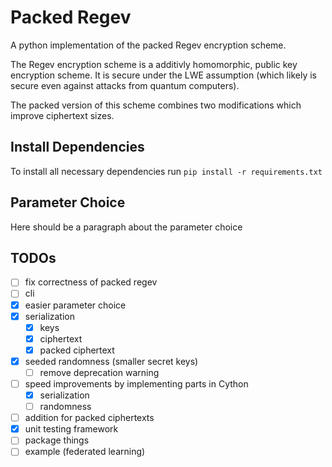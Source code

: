 # Packed Regev

A python implementation of the packed Regev encryption scheme.

The Regev encryption scheme is a additivly homomorphic, public key encryption scheme.
It is secure under the LWE assumption (which likely is secure even against attacks from quantum computers).

The packed version of this scheme combines two modifications which improve ciphertext sizes.

## Install Dependencies

To install all necessary dependencies run
``` pip install -r requirements.txt ```

## Parameter Choice

Here should be a paragraph about the parameter choice

## TODOs

- [ ] fix correctness of packed regev
- [ ] cli
- [x] easier parameter choice
- [x] serialization
  - [x] keys
  - [x] ciphertext
  - [x] packed ciphertext
- [x] seeded randomness (smaller secret keys)
  - [ ] remove deprecation warning
- [ ] speed improvements by implementing parts in Cython
  - [x] serialization
  - [ ] randomness
- [ ] addition for packed ciphertexts
- [x] unit testing framework
- [ ] package things
- [ ] example (federated learning)
